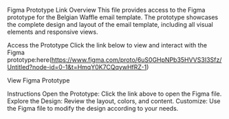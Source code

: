 Figma Prototype Link
Overview
This file provides access to the Figma prototype for the Belgian Waffle email template. The prototype showcases the complete design and layout of the email template, including all visual elements and responsive views.

Access the Prototype
Click the link below to view and interact with the Figma prototype:here(https://www.figma.com/proto/6uS0GHpNPb35HVVS3I3Sfz/Untitled?node-id=0-1&t=HmqY0K7CQqywHfRZ-1)

View Figma Prototype

Instructions
Open the Prototype: Click the link above to open the Figma file.
Explore the Design: Review the layout, colors, and content.
Customize: Use the Figma file to modify the design according to your needs.
